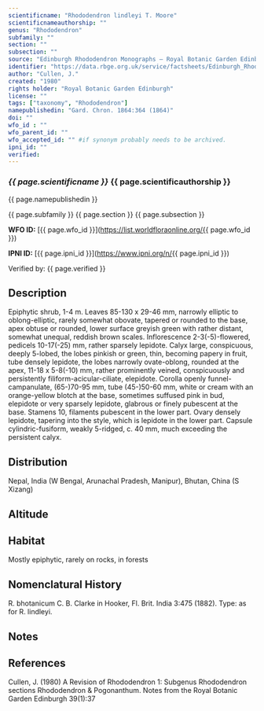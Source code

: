 ```yaml
---
scientificname: "Rhododendron lindleyi T. Moore"
scientificnameauthorship: ""
genus: "Rhododendron"
subfamily: ""
section: ""
subsection: ""
source: "Edinburgh Rhododendron Monographs – Royal Botanic Garden Edinburgh"
identifier: "https://data.rbge.org.uk/service/factsheets/Edinburgh_Rhododendron_Monographs.xhtml"
author: "Cullen, J."
created: "1980"
rights holder: "Royal Botanic Garden Edinburgh"
license: ""
tags: ["taxonomy", "Rhododendron"]
namepublishedin: "Gard. Chron. 1864:364 (1864)"
doi: ""
wfo_id : ""
wfo_parent_id: ""
wfo_accepted_id: "" #if synonym probably needs to be archived.                      
ipni_id: ""
verified:
---
```

### _{{ page.scientificname }}_ {{ page.scientificauthorship }}
 {{ page.namepublishedin }}

{{ page.subfamily }} {{ page.section }} {{ page.subsection }}

**WFO ID:** [{{ page.wfo_id }}](https://list.worldfloraonline.org/{{ page.wfo_id }})

**IPNI ID:** [{{ page.ipni_id }}](https://www.ipni.org/n/{{ page.ipni_id }})

Verified by: {{ page.verified }}



## Description
Epiphytic shrub, 1-4 m. Leaves 85-130 x 29-46 mm, narrowly elliptic to oblong-elliptic, rarely somewhat obovate, tapered or rounded to the base, apex obtuse or rounded, lower surface greyish green with rather distant, somewhat unequal, reddish brown scales. Inflorescence 2-3(-5)-flowered, pedicels 10-17(-25) mm, rather sparsely lepidote. Calyx large, conspicuous, deeply 5-lobed, the lobes pinkish or green, thin, becoming papery in fruit, tube densely lepidote, the lobes narrowly ovate-oblong, rounded at the apex, 11-18 x 5-8(-10) mm, rather prominently veined, conspicuously and persistently filiform-acicular-ciliate, elepidote. Corolla openly funnel-campanulate, (65-)70-95 mm, tube (45-)50-60 mm, white or cream with an orange-yellow blotch at the base, sometimes suffused pink in bud, elepidote or very sparsely lepidote, glabrous or finely pubescent at the base. Stamens 10, filaments pubescent in the lower part. Ovary densely lepidote, tapering into the style, which is lepidote in the lower part. Capsule cylindric-fusiform, weakly 5-ridged, c. 40 mm, much exceeding the persistent calyx.

## Distribution
Nepal, India (W Bengal, Arunachal Pradesh, Manipur), Bhutan, China (S Xizang)

## Altitude


## Habitat
Mostly epiphytic, rarely on rocks, in forests

## Nomenclatural History
R. bhotanicum C. B. Clarke in Hooker, Fl. Brit. India 3:475 (1882). Type: as for R. lindleyi.
                       
## Notes


## References

Cullen, J. (1980) A Revision of Rhododendron 1: Subgenus Rhododendron sections Rhododendron & Pogonanthum. Notes from the Royal Botanic Garden Edinburgh 39(1):37
